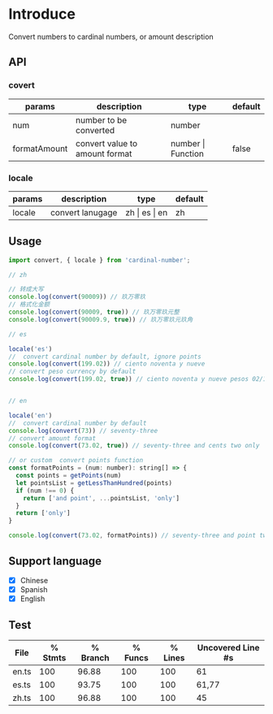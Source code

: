 # Introduce

Convert numbers to cardinal numbers, or amount description
## API

### covert
params      |  description | type |  default    |
------------|--------------|------|----------|
 num        |  number to be converted | number     |       |
 formatAmount        |  convert value to amount format | number \| Function     |     false  |
 
 ### locale
 params   |     description   |    type   |  default    |
----------|-------------------|-----------|----------|
 locale   |  convert lanugage | zh \| es \| en     |    zh   |


## Usage
``` javascript
import convert, { locale } from 'cardinal-number';

// zh

// 转成大写
console.log(convert(90009)) // 玖万零玖
// 格式化金额
console.log(convert(90009, true)) // 玖万零玖元整
console.log(convert(90009.9, true)) // 玖万零玖元玖角

// es

locale('es')
//  convert cardinal number by default, ignore points
console.log(convert(199.02)) // ciento noventa y nueve
// convert peso currency by default
console.log(convert(199.02, true)) // ciento noventa y nueve pesos 02/100 MIN


// en

locale('en')
//  convert cardinal number by default
console.log(convert(73)) // seventy-three
// convert amount format
console.log(convert(73.02, true)) // seventy-three and cents two only

// or custom  convert points function
const formatPoints = (num: number): string[] => {
  const points = getPoints(num)
  let pointsList = getLessThanHundred(points)
  if (num !== 0) {
    return ['and point', ...pointsList, 'only']
  }
  return ['only']
}

console.log(convert(73.02, formatPoints)) // seventy-three and point two only


```

## Support language
- [x] Chinese
- [x] Spanish
- [x] English

## Test 

File      |  % Stmts | % Branch |  % Funcs |  % Lines | Uncovered Line #s |
----------|----------|----------|----------|----------|-------------------|
  en.ts   |      100 |    96.88 |      100 |      100 |                61 |
  es.ts   |      100 |    93.75 |      100 |      100 |             61,77 |
  zh.ts   |      100 |    96.88 |      100 |      100 |                45 |

